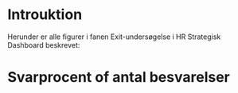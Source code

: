 # Introuktion
Herunder er alle figurer i fanen Exit-undersøgelse i HR Strategisk Dashboard beskrevet:

# Svarprocent of antal besvarelser
